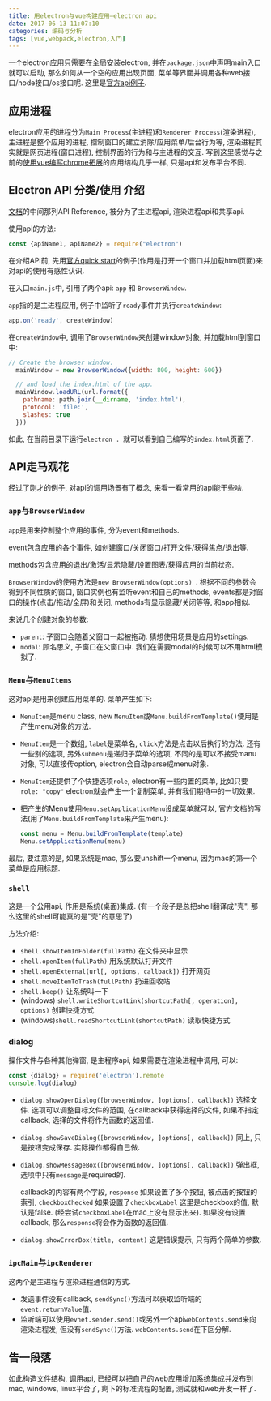 ```yaml
---
title: 用electron与vue构建应用—electron api
date: 2017-06-13 11:07:10
categories: 编码与分析
tags: [vue,webpack,electron,入门]
---
```

一个electron应用只需要在全局安装electron, 并在`package.json`中声明main入口就可以启动, 那么如何从一个空的应用出现页面, 菜单等界面并调用各种web接口/node接口/os接口呢. 这里是[官方api例子](https://github.com/electron/electron-api-demos).

<!--more-->

## 应用进程

electron应用的进程分为`Main Process`(主进程)和`Renderer Process`(渲染进程), 主进程是整个应用的进程, 控制窗口的建立消除/应用菜单/后台行为等, 渲染进程其实就是网页进程(窗口进程), 控制界面的行为和与主进程的交互. 写到这里感觉与之前的[使用vue编写chrome拓展](/2016/11/07/how-to-build-an-chrome-extension/)的应用结构几乎一样, 只是api和发布平台不同.

## Electron API 分类/使用 介绍

[文档](https://electron.atom.io/docs/)的中间那列API Reference, 被分为了主进程api, 渲染进程api和共享api.

使用api的方法:

```js
const {apiName1, apiName2} = require("electron")
```

在介绍API前, 先用[官方quick start](https://github.com/electron/electron-quick-start)的例子(作用是打开一个窗口并加载html页面)来对api的使用有感性认识.

在入口`main.js`中, 引用了两个api: `app` 和 `BrowserWindow`.

`app`指的是主进程应用, 例子中监听了`ready`事件并执行`createWindow`:

```js
app.on('ready', createWindow)
```

在`createWindow`中, 调用了`BrowserWindow`来创建window对象, 并加载html到窗口中:

```js
// Create the browser window.
  mainWindow = new BrowserWindow({width: 800, height: 600})

  // and load the index.html of the app.
  mainWindow.loadURL(url.format({
    pathname: path.join(__dirname, 'index.html'),
    protocol: 'file:',
    slashes: true
  }))
```

如此, 在当前目录下运行`electron . `就可以看到自己编写的`index.html`页面了.

## API走马观花

经过了刚才的例子, 对api的调用场景有了概念, 来看一看常用的api能干些啥.

### `app`与`BrowserWindow`

`app`是用来控制整个应用的事件, 分为event和methods.

event包含应用的各个事件, 如创建窗口/关闭窗口/打开文件/获得焦点/退出等. 

methods包含应用的退出/激活/显示隐藏/设置图表/获得应用的当前状态.

`BrowserWindow`的使用方法是`new BrowserWindow(options) `. 根据不同的参数会得到不同性质的窗口, 窗口实例也有监听event和自己的methods, events都是对窗口的操作(点击/拖动/全屏)和关闭, methods有显示隐藏/关闭等等, 和app相似.

来说几个创建对象的参数:

+ `parent`: 子窗口会随着父窗口一起被拖动. 猜想使用场景是应用的settings.
+ `modal`: 顾名思义, 子窗口在父窗口中. 我们在需要modal的时候可以不用html模拟了.

### `Menu`与`MenuItems`

这对api是用来创建应用菜单的. 菜单产生如下:

+ `MenuItem`是menu class, new `MenuItem`或`Menu.buildFromTemplate()`使用是产生menu对象的方法.

+ `MenuItem`是一个数组, `label`是菜单名, `click`方法是点击以后执行的方法. 还有一些别的选项, 另外`submenu`是递归子菜单的选项, 不同的是可以不接受manu对象, 可以直接传option, electron会自动parse成menu对象.

+ `MenuItem`还提供了个快捷选项`role`, electron有一些内置的菜单, 比如只要`role: "copy"` electron就会产生一个复制菜单, 并有我们期待中的一切效果.

+ 把产生的Menu使用`Menu.setApplicationMenu`设成菜单就可以, 官方文档的写法(用了`Menu.buildFromTemplate`来产生menu):

  ```js
  const menu = Menu.buildFromTemplate(template)
  Menu.setApplicationMenu(menu)
  ```

最后, 要注意的是, 如果系统是mac, 那么要unshift一个menu, 因为mac的第一个菜单是应用标题.

### `shell`

这是一个公用api, 作用是系统(桌面)集成. (有一个段子是总把shell翻译成"壳", 那么这里的shell可能真的是"壳"的意思了)

方法介绍:

+ `shell.showItemInFolder(fullPath)` 在文件夹中显示
+ `shell.openItem(fullPath)` 用系统默认打开文件
+ `shell.openExternal(url[, options, callback])` 打开网页
+ `shell.moveItemToTrash(fullPath)` 扔进回收站
+ `shell.beep()` 让系统叫一下
+ (windows) `shell.writeShortcutLink(shortcutPath[, operation], options)` 创建快捷方式
+ (windows)`shell.readShortcutLink(shortcutPath)` 读取快捷方式

### dialog

操作文件与各种其他弹窗, 是主程序api, 如果需要在渲染进程中调用, 可以:

```js
const {dialog} = require('electron').remote
console.log(dialog)
```

+ `dialog.showOpenDialog([browserWindow, ]options[, callback])` 选择文件. 选项可以调整目标文件的范围, 在callback中获得选择的文件, 如果不指定callback, 选择的文件将作为函数的返回值.

+ `dialog.showSaveDialog([browserWindow, ]options[, callback])` 同上, 只是按钮变成保存. 实际操作都得自己做.

+ `dialog.showMessageBox([browserWindow, ]options[, callback])` 弹出框, 选项中只有`message`是required的. 

  callback的内容有两个字段, `response` 如果设置了多个按钮, 被点击的按钮的索引, `checkboxChecked` 如果设置了`checkboxLabel` 这里是checkbox的值, 默认是false. (经尝试`checkboxLabel`在mac上没有显示出来). 如果没有设置callback, 那么`response`将会作为函数的返回值.

+ `dialog.showErrorBox(title, content)` 这是错误提示, 只有两个简单的参数.

### `ipcMain`与`ipcRenderer`

这两个是主进程与渲染进程通信的方式. 

+ 发送事件没有callback, `sendSync()`方法可以获取监听端的`event.returnValue`值.
+ 监听端可以使用`evnet.sender.send()`或另外一个api`webContents.send`来向渲染进程发, 但没有`sendSync()`方法. `webContents.send`在下回分解.

## 告一段落

如此构造文件结构, 调用api, 已经可以把自己的web应用增加系统集成并发布到mac, windows, linux平台了, 剩下的标准流程的配置, 测试就和web开发一样了.